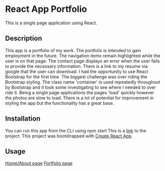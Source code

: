 # React App Portfolio

This is a single page application using React.  

## Description 

This app is a portfolio of my work.  The portfolio is intended to gain employment in the future. The navigation items remain highlighted while the user is on that page.  The contact page displays an error when the user fails to provide the necessary information. There is a link to my resume via google that the user can download. 
I had the opportunity to use React Bootstrap for the first time.  The biggest challenge was over riding the Bootstrap styling.  The class name 'container' is used repeatedly throughout by Bootstrap and it took some investigating to see where I needed to over ride it. Being a single page applications the pages 'load' quickly however the photos are slow to load.  There is a lot of potential for improvement in styling the app but the functionality has a great base.  

## Installation

You can run this app from the CLI using npm start
This is a [link](https://marilynpapadopoulos.github.io/react-portfolio/) to the project.
This project was bootstrapped with [Create React App](https://github.com/facebook/create-react-app).

## Usage 

[Home/About page](/src/assets/screenshot1.png)
[Portfolio page](/src/assets/screenshot2.png)


